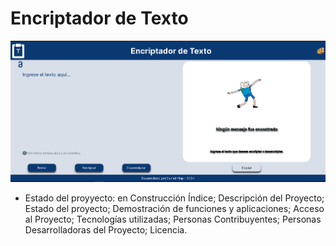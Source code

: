 <h1>Encriptador de Texto</h1>
<img src= "assets/interfaz.png" alt="Interfaz y portada del proyecto"/>

- Estado del proyyecto: en Construcción
Índice;
Descripción del Proyecto;
Estado del proyecto;
Demostración de funciones y aplicaciones;
Acceso al Proyecto;
Tecnologías utilizadas;
Personas Contribuyentes;
Personas Desarrolladoras del Proyecto;
Licencia.